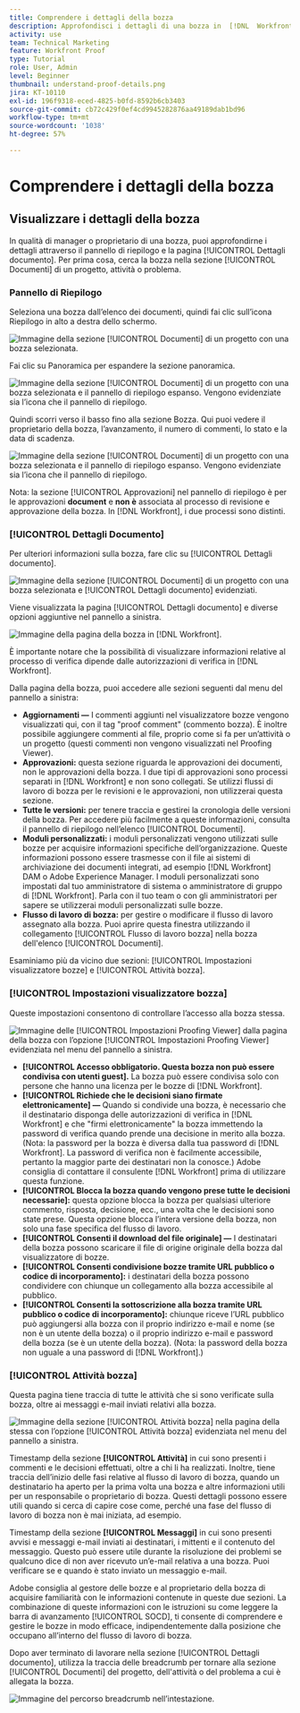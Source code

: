 ```yaml
---
title: Comprendere i dettagli della bozza
description: Approfondisci i dettagli di una bozza in  [!DNL  Workfront]  tramite il pannello di riepilogo e la pagina [!UICONTROL Dettagli documento].
activity: use
team: Technical Marketing
feature: Workfront Proof
type: Tutorial
role: User, Admin
level: Beginner
thumbnail: understand-proof-details.png
jira: KT-10110
exl-id: 196f9318-eced-4825-b0fd-8592b6cb3403
source-git-commit: cb72c429f0ef4cd9945282876aa49189dab1bd96
workflow-type: tm+mt
source-wordcount: '1038'
ht-degree: 57%

---
```


# Comprendere i dettagli della bozza

## Visualizzare i dettagli della bozza

In qualità di manager o proprietario di una bozza, puoi approfondirne i dettagli attraverso il pannello di riepilogo e la pagina [!UICONTROL Dettagli documento]. Per prima cosa, cerca la bozza nella sezione [!UICONTROL Documenti] di un progetto, attività o problema.

### Pannello di Riepilogo

Seleziona una bozza dall’elenco dei documenti, quindi fai clic sull’icona Riepilogo in alto a destra dello schermo.

![Immagine della sezione [!UICONTROL Documenti] di un progetto con una bozza selezionata.](assets/document-summary-1.png)

Fai clic su Panoramica per espandere la sezione panoramica.

![Immagine della sezione [!UICONTROL Documenti] di un progetto con una bozza selezionata e il pannello di riepilogo espanso. Vengono evidenziate sia l’icona che il pannello di riepilogo.](assets/document-summary-2.png)

Quindi scorri verso il basso fino alla sezione Bozza. Qui puoi vedere il proprietario della bozza, l’avanzamento, il numero di commenti, lo stato e la data di scadenza.

![Immagine della sezione [!UICONTROL Documenti] di un progetto con una bozza selezionata e il pannello di riepilogo espanso. Vengono evidenziate sia l’icona che il pannello di riepilogo.](assets/document-summary-3.png)

Nota: la sezione [!UICONTROL Approvazioni] nel pannello di riepilogo è per le approvazioni **document** e **non è** associata al processo di revisione e approvazione della bozza. In [!DNL Workfront], i due processi sono distinti.

### [!UICONTROL Dettagli Documento]

Per ulteriori informazioni sulla bozza, fare clic su [!UICONTROL Dettagli documento].

![Immagine della sezione [!UICONTROL Documenti] di un progetto con una bozza selezionata e [!UICONTROL Dettagli documento] evidenziati.](assets/document-summary-4.png)

Viene visualizzata la pagina [!UICONTROL Dettagli documento] e diverse opzioni aggiuntive nel pannello a sinistra.

![Immagine della pagina della bozza in [!DNL  Workfront].](assets/document-details.png)

È importante notare che la possibilità di visualizzare informazioni relative al processo di verifica dipende dalle autorizzazioni di verifica in [!DNL Workfront].

Dalla pagina della bozza, puoi accedere alle sezioni seguenti dal menu del pannello a sinistra:

* **Aggiornamenti —** I commenti aggiunti nel visualizzatore bozze vengono visualizzati qui, con il tag &quot;proof comment&quot; (commento bozza). È inoltre possibile aggiungere commenti al file, proprio come si fa per un’attività o un progetto (questi commenti non vengono visualizzati nel Proofing Viewer).
* **Approvazioni:** questa sezione riguarda le approvazioni dei documenti, non le approvazioni della bozza. I due tipi di approvazioni sono processi separati in [!DNL Workfront] e non sono collegati. Se utilizzi flussi di lavoro di bozza per le revisioni e le approvazioni, non utilizzerai questa sezione.
* **Tutte le versioni:** per tenere traccia e gestirei la cronologia delle versioni della bozza. Per accedere più facilmente a queste informazioni, consulta il pannello di riepilogo nell’elenco [!UICONTROL Documenti].
* **Moduli personalizzati:** i moduli personalizzati vengono utilizzati sulle bozze per acquisire informazioni specifiche dell’organizzazione. Queste informazioni possono essere trasmesse con il file ai sistemi di archiviazione dei documenti integrati, ad esempio [!DNL Workfront] DAM o Adobe Experience Manager. I moduli personalizzati sono impostati dal tuo amministratore di sistema o amministratore di gruppo di [!DNL Workfront]. Parla con il tuo team o con gli amministratori per sapere se utilizzerai moduli personalizzati sulle bozze.
* **Flusso di lavoro di bozza:** per gestire o modificare il flusso di lavoro assegnato alla bozza. Puoi aprire questa finestra utilizzando il collegamento [!UICONTROL Flusso di lavoro bozza] nella bozza dell&#39;elenco [!UICONTROL Documenti].

Esaminiamo più da vicino due sezioni: [!UICONTROL Impostazioni visualizzatore bozze] e [!UICONTROL Attività bozza].

### [!UICONTROL Impostazioni visualizzatore bozza]

Queste impostazioni consentono di controllare l’accesso alla bozza stessa.

![Immagine delle [!UICONTROL Impostazioni Proofing Viewer] dalla pagina della bozza con l’opzione [!UICONTROL Impostazioni Proofing Viewer] evidenziata nel menu del pannello a sinistra.](assets/proofing-settings-on-details-page.png)

* **[!UICONTROL Accesso obbligatorio. Questa bozza non può essere condivisa con utenti guest].** La bozza può essere condivisa solo con persone che hanno una licenza per le bozze di [!DNL Workfront].
* **[!UICONTROL Richiede che le decisioni siano firmate elettronicamente] —** Quando si condivide una bozza, è necessario che il destinatario disponga delle autorizzazioni di verifica in [!DNL Workfront] e che &quot;firmi elettronicamente&quot; la bozza immettendo la password di verifica quando prende una decisione in merito alla bozza. (Nota: la password per la bozza è diversa dalla tua password di [!DNL Workfront]. La password di verifica non è facilmente accessibile, pertanto la maggior parte dei destinatari non la conosce.) Adobe consiglia di contattare il consulente [!DNL Workfront] prima di utilizzare questa funzione.
* **[!UICONTROL Blocca la bozza quando vengono prese tutte le decisioni necessarie]:** questa opzione blocca la bozza per qualsiasi ulteriore commento, risposta, decisione, ecc., una volta che le decisioni sono state prese. Questa opzione blocca l’intera versione della bozza, non solo una fase specifica del flusso di lavoro.
* **[!UICONTROL Consenti il download del file originale] —** I destinatari della bozza possono scaricare il file di origine originale della bozza dal visualizzatore di bozze.
* **[!UICONTROL Consenti condivisione bozze tramite URL pubblico o codice di incorporamento]:** i destinatari della bozza possono condividere con chiunque un collegamento alla bozza accessibile al pubblico.
* **[!UICONTROL Consenti la sottoscrizione alla bozza tramite URL pubblico o codice di incorporamento]:** chiunque riceve l’URL pubblico può aggiungersi alla bozza con il proprio indirizzo e-mail e nome (se non è un utente della bozza) o il proprio indirizzo e-mail e password della bozza (se è un utente della bozza). (Nota: la password della bozza non uguale a una password di [!DNL Workfront].)


### [!UICONTROL Attività bozza]

Questa pagina tiene traccia di tutte le attività che si sono verificate sulla bozza, oltre ai messaggi e-mail inviati relativi alla bozza.

![Immagine della sezione [!UICONTROL Attività bozza] nella pagina della stessa con l’opzione [!UICONTROL Attività bozza] evidenziata nel menu del pannello a sinistra.](assets/proofing-activity-in-details.png)

Timestamp della sezione **[!UICONTROL Attività]** in cui sono presenti i commenti e le decisioni effettuati, oltre a chi li ha realizzati. Inoltre, tiene traccia dell’inizio delle fasi relative al flusso di lavoro di bozza, quando un destinatario ha aperto per la prima volta una bozza e altre informazioni utili per un responsabile o proprietario di bozza. Questi dettagli possono essere utili quando si cerca di capire cose come, perché una fase del flusso di lavoro di bozza non è mai iniziata, ad esempio.

Timestamp della sezione **[!UICONTROL Messaggi]** in cui sono presenti avvisi e messaggi e-mail inviati ai destinatari, i mittenti e il contenuto del messaggio. Questo può essere utile durante la risoluzione dei problemi se qualcuno dice di non aver ricevuto un’e-mail relativa a una bozza. Puoi verificare se e quando è stato inviato un messaggio e-mail.

Adobe consiglia al gestore delle bozze e al proprietario della bozza di acquisire familiarità con le informazioni contenute in queste due sezioni. La combinazione di queste informazioni con le istruzioni su come leggere la barra di avanzamento [!UICONTROL SOCD], ti consente di comprendere e gestire le bozze in modo efficace, indipendentemente dalla posizione che occupano all’interno del flusso di lavoro di bozza.

Dopo aver terminato di lavorare nella sezione [!UICONTROL Dettagli documento], utilizza la traccia delle breadcrumb per tornare alla sezione [!UICONTROL Documenti] del progetto, dell&#39;attività o del problema a cui è allegata la bozza.

![Immagine del percorso breadcrumb nell’intestazione.](assets/proof-breadcrumb.png)

<!--
#### Learn more
* [!UICONTROL Document details] overview
* Add a custom form to a document
* Request document approvals
* Summary for documents overview
* View activity on a proof within [!DNL Workfront]
-->
